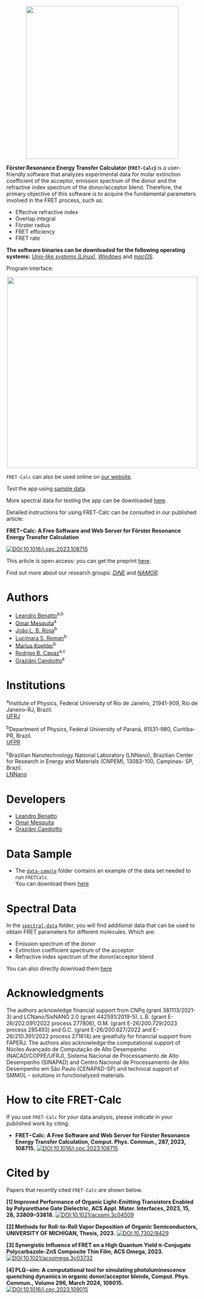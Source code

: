 <p align="center">  
  <img width="400em" src="https://user-images.githubusercontent.com/34662089/206607182-9c6ad11d-afc4-41a7-845e-1d986b07baf8.png" />
</p>

**Förster Resonance Energy Transfer Calculator (`FRET-Calc`)** is a user-friendly software that analyzes experimental data for molar extinction coefficient of the acceptor, emission spectrum of the donor and the refractive index spectrum of the donor/acceptor blend. 
Therefore, the primary objective of this software is to acquire the fundamental parameters involved in the FRET process, such as:

- Effective refractive index 
- Overlap integral 
- Förster radius 
- FRET efficiency 
- FRET rate

**The software binaries can be downloaded for the following operating systems:** [*Unix-like systems (Linux)*](https://github.com/NanoCalc/FRETCalc/releases/download/FRETCalc-1.0-alpha/FRETCalc-Unix.tar.gz), [*Windows*](https://github.com/NanoCalc/FRETCalc/releases/download/FRETCalc-1.0-alpha/FRETCalc-Windows.tar.gz) and [*macOS*](https://github.com/NanoCalc/FRETCalc/releases/download/FRETCalc-1.0-alpha/FRETCalc-MacOS.tar.gz).<br> 

Program interface:
<p align="center">  
  <img width="500em" src="https://user-images.githubusercontent.com/102557510/221590031-7f358ddc-ece2-4f62-b933-6a3463867486.png" />
</p>

`FRET-Calc` can also be used online on [our website](https://nanocalc.org/fret).

Test the app using [sample data](https://github.com/NanoCalc/FRETCalc/releases/download/FRETCalc-1.0-alpha/data-sample.zip).

More spectral data for testing the app can be downloaded [here](https://github.com/NanoCalc/FRETCalc/releases/download/FRETCalc-1.0-alpha/spectral-data.zip).

Detailed instructions for using FRET-Calc can be consulted in our published article:<br>


**FRET−Calc: A Free Software and Web Server for Förster Resonance Energy Transfer Calculation** 

[![DOI:10.1016/j.cpc.2023.108715](http://img.shields.io/badge/DOI-10.1016/j.cpc.2023.108715-B31B1B.svg)](https://doi.org/10.1016/j.cpc.2023.108715)

This article is open access: you can get the preprint [here](https://github.com/NanoCalc/FRETCalc/blob/main/FRET.pdf).

Find out more about our research groups: [*DiNE*](https://dineufpr.wixsite.com/dineufpr) and [*NAMOR*](http://sites.if.ufrj.br/namor/).

# Authors
* [Leandro Benatto](https://orcid.org/0000-0001-9976-3574)<sup>a,b</sup>
* [Omar Mesquita](https://orcid.org/0000-0002-6656-5683)<sup>a</sup>
* [João L. B. Rosa](https://orcid.org/0000-0003-4401-030X)<sup>b</sup>
* [Lucimara S. Roman](https://orcid.org/0000-0001-6567-5920)<sup>b</sup>
* [Marlus Koehler](https://orcid.org/0000-0001-9935-5060)<sup>b</sup>
* [Rodrigo B. Capaz](https://orcid.org/0000-0001-5770-5026)<sup>a,c</sup>
* [Graziâni Candiotto](https://orcid.org/0000-0001-6755-660X)<sup>a</sup>

# Institutions
<sup>a</sup>Institute of  Physics, Federal University of Rio de Janeiro, 21941-909, Rio de Janeiro-RJ, Brazil.<br> [UFRJ](https://pos.if.ufrj.br/pt/)

<sup>b</sup>Department of Physics, Federal University of Paraná, 81531-980, Curitiba-PR, Brazil.<br> [UFPR](http://fisica.ufpr.br/posgrad/)

<sup>c</sup>Brazilian Nanotechnology National Laboratory (LNNano), Brazilian Center for Research in Energy and Materials (CNPEM), 13083-100, Campinas- SP, Brazil.<br/> [LNNano](https://lnnano.cnpem.br/en/home-en/)

# Developers
* [Leandro Benatto](https://github.com/LeandroBenatto)
* [Omar Mesquita](https://github.com/OmarMesqq)
* [Graziâni Candiotto](https://github.com/gcandiotto)

# Data Sample
* The [`data-sample`](https://github.com/NanoCalc/FRETCalc/tree/main/data-sample) folder contains an example of the data set needed to run `FRETCalc`.<br> 
You can download them [here](https://github.com/NanoCalc/FRETCalc/releases/download/1.0-alpha/data-sample.tar.gz)


# Spectral Data
In the [`spectral-data`](https://github.com/NanoCalc/FRETCalc/tree/main/spectral-data) folder, you will find additional data that can be used to obtain FRET parameters for different molecules. Which are: 

- Emission spectrum of the donor
- Extinction coefficient spectrum of the acceptor
- Refractive index spectrum of the donor/acceptor blend

You can also directly download them [here](https://github.com/NanoCalc/FRETCalc/releases/download/1.0-alpha/spectral-data.tar.gz)


# Acknowledgments
The authors acknowledge financial support from CNPq (grant 381113/2021-3) and LCNano/SisNANO 2.0 (grant 442591/2019-5). L.B. (grant E-26/202.091/2022 process 277806), O.M. (grant E-26/200.729/2023 process 285493) and G.C. (grant E-26/200.627/2022 and E-26/210.391/2022 process 271814) are greatfully for financial support from FAPERJ. The authors also acknowledge the computational support of Núcleo Avançado de Computação de Alto Desempenho (NACAD/COPPE/UFRJ), Sistema Nacional de Processamento de Alto Desempenho (SINAPAD) and Centro Nacional de Processamento de Alto Desempenho em São Paulo (CENAPAD-SP) and technical support of SMMOL - solutions in functionalyzed materials.

# How to cite FRET-Calc

If you use `FRET-Calc` for your data analysis, please indicate in your published work by citing: 
- **FRET−Calc: A Free Software and Web Server for Förster Resonance Energy Transfer Calculation, Comput. Phys. Commun., 287, 2023, 108715.** [![DOI:10.1016/j.cpc.2023.108715](http://img.shields.io/badge/DOI-10.1016/j.cpc.2023.108715-B31B1B.svg)](https://doi.org/10.1016/j.cpc.2023.108715)


# Cited by

Papers that recently cited `FRET-Calc` are shown below.
<!-- [![DOI:<your number>](http://img.shields.io/badge/DOI-<your number>-<colour hexcode>.svg)](<doi link>) -->
<!-- exemplo [![DOI:10.1101/2021.01.08.425840](http://img.shields.io/badge/DOI-10.1101/2021.01.08.425840-B31B1B.svg)](https://doi.org/10.1101/2021.01.08.425840) -->

**[1] Improved Performance of Organic Light-Emitting Transistors Enabled by Polyurethane Gate Dielectric, ACS Appl. Mater. Interfaces, 2023, 15, 28, 33809–33818.** [![DOI:10.1021/acsami.3c04509](https://img.shields.io/badge/DOI-10.1021/acsami.3c04509-A9CBD7.svg)](https://doi.org/10.1021/acsami.3c04509)

**[2] Methods for Roll-to-Roll Vapor Deposition of Organic Semiconductors, UNIVERSITY OF MICHIGAN, Thesis, 2023.** [![DOI:10.7302/8429](https://img.shields.io/badge/DOI-10.7302/8429-A9CBD7.svg)](https://dx.doi.org/10.7302/8429)

**[3] Synergistic Influence of FRET on a High Quantum Yield π-Conjugate Polycarbazole-ZnS Composite Thin Film, ACS Omega, 2023.** [![DOI:10.1021/acsomega.3c03732](https://img.shields.io/badge/DOI-10.1021/acsomega.3c03732-A9CBD7.svg)](https://doi.org/10.1021/acsomega.3c03732)

**[4] PLQ−sim: A computational tool for simulating photoluminescence quenching dynamics in organic donor/acceptor blends, Comput. Phys. Commun.,
Volume 296, March 2024, 109015.** [![DOI:10.1016/j.cpc.2023.109015](https://img.shields.io/badge/DOI-10.1016/j.cpc.2023.109015-A9CBD7.svg)](https://doi.org/10.1016/j.cpc.2023.109015)

